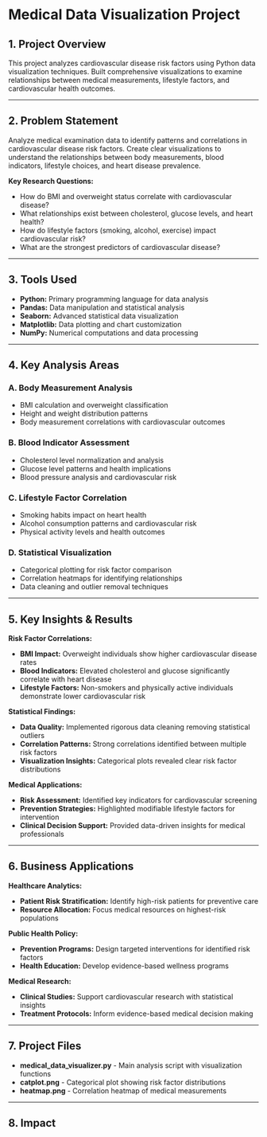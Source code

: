 # Medical Data Visualization Project


## 1. Project Overview

This project analyzes cardiovascular disease risk factors using Python data visualization techniques. Built comprehensive visualizations to examine relationships between medical measurements, lifestyle factors, and cardiovascular health outcomes.


---


## 2. Problem Statement

Analyze medical examination data to identify patterns and correlations in cardiovascular disease risk factors. Create clear visualizations to understand the relationships between body measurements, blood indicators, lifestyle choices, and heart disease prevalence.


**Key Research Questions:**

* How do BMI and overweight status correlate with cardiovascular disease?
* What relationships exist between cholesterol, glucose levels, and heart health?
* How do lifestyle factors (smoking, alcohol, exercise) impact cardiovascular risk?
* What are the strongest predictors of cardiovascular disease?


---


## 3. Tools Used

* **Python:** Primary programming language for data analysis
* **Pandas:** Data manipulation and statistical analysis
* **Seaborn:** Advanced statistical data visualization
* **Matplotlib:** Data plotting and chart customization
* **NumPy:** Numerical computations and data processing


---


## 4. Key Analysis Areas

### A. Body Measurement Analysis
* BMI calculation and overweight classification
* Height and weight distribution patterns
* Body measurement correlations with cardiovascular outcomes

### B. Blood Indicator Assessment
* Cholesterol level normalization and analysis
* Glucose level patterns and health implications
* Blood pressure analysis and cardiovascular risk

### C. Lifestyle Factor Correlation
* Smoking habits impact on heart health
* Alcohol consumption patterns and cardiovascular risk
* Physical activity levels and health outcomes

### D. Statistical Visualization
* Categorical plotting for risk factor comparison
* Correlation heatmaps for identifying relationships
* Data cleaning and outlier removal techniques


---


## 5. Key Insights & Results

**Risk Factor Correlations:**
* **BMI Impact:** Overweight individuals show higher cardiovascular disease rates
* **Blood Indicators:** Elevated cholesterol and glucose significantly correlate with heart disease
* **Lifestyle Factors:** Non-smokers and physically active individuals demonstrate lower cardiovascular risk

**Statistical Findings:**
* **Data Quality:** Implemented rigorous data cleaning removing statistical outliers
* **Correlation Patterns:** Strong correlations identified between multiple risk factors
* **Visualization Insights:** Categorical plots revealed clear risk factor distributions

**Medical Applications:**
* **Risk Assessment:** Identified key indicators for cardiovascular screening
* **Prevention Strategies:** Highlighted modifiable lifestyle factors for intervention
* **Clinical Decision Support:** Provided data-driven insights for medical professionals


---


## 6. Business Applications

**Healthcare Analytics:**
* **Patient Risk Stratification:** Identify high-risk patients for preventive care
* **Resource Allocation:** Focus medical resources on highest-risk populations

**Public Health Policy:**
* **Prevention Programs:** Design targeted interventions for identified risk factors
* **Health Education:** Develop evidence-based wellness programs

**Medical Research:**
* **Clinical Studies:** Support cardiovascular research with statistical insights
* **Treatment Protocols:** Inform evidence-based medical decision making


---


## 7. Project Files

* **medical_data_visualizer.py** - Main analysis script with visualization functions
* **catplot.png** - Categorical plot showing risk factor distributions
* **heatmap.png** - Correlation heatmap of medical measurements


---


## 8. Impact

